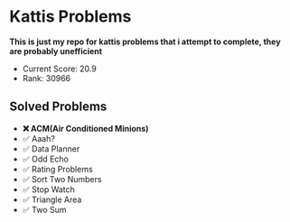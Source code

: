 # Kattis Problems
**This is just my repo for kattis problems that i attempt to complete, they are probably unefficient**

* Current Score: 20.9
* Rank:         30966

## Solved Problems
* **:x: ACM(Air Conditioned Minions)**
* :white_check_mark: Aaah?
* :white_check_mark: Data Planner
* :white_check_mark: Odd Echo
* :white_check_mark: Rating Problems
* :white_check_mark: Sort Two Numbers
* :white_check_mark: Stop Watch
* :white_check_mark: Triangle Area
* :white_check_mark: Two Sum
